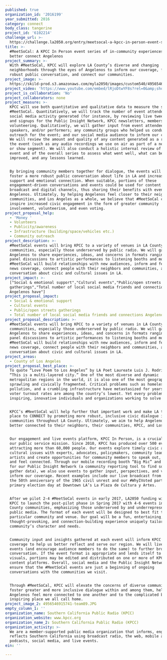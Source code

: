 ```yaml
---
published: true
organization_id: '2016199'
year_submitted: 2016
category: connect
body_class: tangerine
project_id: '6102214'
challenge_url: >-
  https://challenge.la2050.org/entry/meetsocal-a-kpcc-in-person-event-series-of-in-community-experiences-to-better-connect-angelenos
title: >-
  #MeetSoCal: A KPCC In Person event series of in-community experiences to
  better connect Angelenos
project_summary: >-
  With #MeetSoCal, KPCC will explore LA County’s diverse and changing
  neighborhoods through the eyes of Angelenos to inform our coverage, foster
  robust public conversation, and connect our communities.
project_image: >-
  https://skild-prod.s3.amazonaws.com/myla2050/images/custom540/4956546915741-team89.JPG
project_video: 'https://www.youtube.com/embed/lRjoDtwYF8s?rel=0&amp;showinfo=0'
project_is_collaboration: 'No'
project_collaborators: none
project_measure: >-
  KPCC will use both quantitative and qualitative data to measure the success of
  #MeetSoCal. Quantitatively, we will track the number of event attendees,
  social media activity generated (for instance, by reviewing live tweet stats),
  and signups for the Public Insight Network, KPCC newsletters, membership, and
  volunteering. Qualitatively, we will gather input from event attendees,
  speakers, and/or performers; any community groups who helped us conduct
  outreach for the event; and our social media audience to inform our coverage.
  We will review the amount and quality of any content generated as a result of
  the event (such as any audio recordings we use on air as part of a news story
  or show segment). We will also conduct a holistic internal review of each
  event and of the overall series to assess what went well, what can be
  improved, and any lessons learned.


  By bringing community members together for dialogue, the events will help
  foster a more robust public conversation about life in LA and increased social
  support and emotional connection. When suitable, portions of these
  engagement-driven conversations and events could be used for content on KPCC’s
  broadcast and digital channels, thus sharing their benefits with even more
  Angelenos. Ultimately, by helping Angelenos feel closer to their neighbors,
  communities, and Los Angeles as a whole, we believe that #MeetSoCal can
  inspire increased civic engagement in the form of greater community
  involvement, volunteerism, and even voting.
project_proposal_help:
  - 'Money '
  - Volunteers
  - Publicity/awareness
  - Infrastructure (building/space/vehicles etc.)
  - Community outreach
project_description: >-
  #MeetSoCal events will bring KPCC to a variety of venues in LA County
  communities, especially those underserved by public radio. We will gather
  Angelenos to share experiences, ideas, and concerns in formats ranging from
  panel discussions to artistic performances to listening booths and more.
  #MeetSoCal will build relationships with new audiences, inform and feed our
  news coverage, connect people with their neighbors and communities, and foster
  conversation about civic and cultural issues in LA.
project_impact: >-
  ["Social & emotional support","Cultural events","Public/open streets
  gatherings","Total number of local social media friends and connections
  Angelenos have"]
project_proposal_impact:
  - Social & emotional support
  - Cultural events
  - Public/open streets gatherings
  - Total number of local social media friends and connections Angelenos have
project_proposal_description: >-
  #MeetSoCal events will bring KPCC to a variety of venues in LA County
  communities, especially those underserved by public radio. We will gather
  Angelenos to share experiences, ideas, and concerns in formats ranging from
  panel discussions to artistic performances to listening booths and more.
  #MeetSoCal will build relationships with new audiences, inform and feed our
  news coverage, connect people with their neighbors and communities, and foster
  conversation about civic and cultural issues in LA.
project_areas:
  - County of Los Angeles
project_proposal_best_place: >-
  To quote “Love Poem to Los Angeles” by LA Poet Laureate Luis J. Rodriquez,
  “This is a multi-layered city.” One of the most diverse and dynamic
  metropolitan regions in the world, it is also one of the most geographically
  sprawling and civically fragmented. Critical problems such as homelessness,
  pollution, and a crumbling infrastructure have metastasized for years, and
  voter turnout rates are among the country’s lowest. Yet every problem has
  inspiring, innovative individuals and organizations working to solve it.


  KPCC’s #MeetSoCal will help further that important work and make LA the best
  place to CONNECT by promoting more robust, inclusive civic dialogue in
  communities throughout LA County. Ultimately, we aim to help Angelenos feel
  better connected to their neighbors, their communities, KPCC, and Los Angeles.


  Our engagement and live events platform, KPCC In Person, is a crucial part of
  our public service mission. Since 2010, KPCC has produced over 500 events
  attracting more than 60,000 people. Our events explore timely civic and
  cultural issues with experts, advocates, policymakers, community leaders, and
  artists and create opportunities for community members to speak out, interact,
  and feel connected. Through our mobile recording booth “Big Mic” and signups
  for our Public Insight Network (a community reporting tool to find sources and
  gather data), we also use events to gather input, perspectives, and voices to
  inform our coverage. Recent examples include our live broadcast from Watts on
  the 50th anniversary of the 1965 civil unrest and our #WhyIVoted party on
  primary election day at Downtown LA’s La Plaza de Cultura y Artes.


  After we pilot 2-4 #MeetSoCal events in early 2017, LA2050 funding will enable
  KPCC to launch the post-pilot phase in Spring 2017 with 4-6 events in LA
  County communities, emphasizing those underserved by and underrepresented in
  public media. The format of each event will be designed to best fit the
  particular community and venue. Our goal will be a fun, entertaining,
  thought-provoking, and connection-building experience uniquely tailored to the
  community’s character and needs.


  Community input and insights gathered at each event will inform KPCC’s
  coverage to help us better reflect and serve our region. We will live tweet
  events (and encourage audience members to do the same) to further broaden the
  conversation. If the event format is appropriate and lends itself to audio or
  visuals, portions may be edited and distributed on one or more of KPCC’s
  content platforms. Overall, social media and the Public Insight Network will
  ensure that the #MeetSoCal events are just a beginning of ongoing
  conversations with the communities we visit.


  Through #MeetSoCal, KPCC will elevate the concerns of diverse communities and
  foster greater and more inclusive dialogue within and among them, helping
  Angelenos feel more connected to one another and to the complicated but
  inspiring place we all call home.
project_image_2: 4956546915741-team89.JPG
empty_column_1: ''
organization_name: Southern California Public Radio (KPCC)
organization_website: www.kpcc.org
organization_name_2: Southern California Public Radio (KPCC)
organization_activity: >-
  We are a member-supported public media organization that informs, engages, and
  reflects Southern California using broadcast radio, the web, mobile apps and
  podcasts, social media, and live events.
ein: ''

---
```

